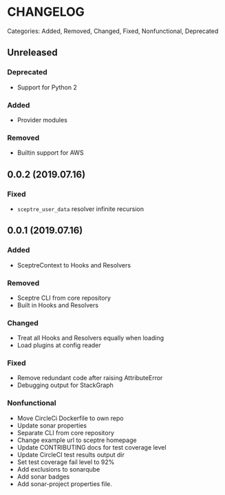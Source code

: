 # CHANGELOG

Categories: Added, Removed, Changed, Fixed, Nonfunctional, Deprecated

## Unreleased

### Deprecated

- Support for Python 2

### Added

- Provider modules

### Removed

- Builtin support for AWS

## 0.0.2 (2019.07.16)

### Fixed

- `sceptre_user_data` resolver infinite recursion

## 0.0.1 (2019.07.16)

### Added

- SceptreContext to Hooks and Resolvers

### Removed

- Sceptre CLI from core repository
- Built in Hooks and Resolvers

### Changed

- Treat all Hooks and Resolvers equally when loading
- Load plugins at config reader

### Fixed

- Remove redundant code after raising AttributeError
- Debugging output for StackGraph

### Nonfunctional

- Move CircleCi Dockerfile to own repo
- Update sonar properties
- Separate CLI from core repository
- Change example url to sceptre homepage
- Update CONTRIBUTING docs for test coverage level
- Update CircleCI test results output dir
- Set test coverage fail level to 92%
- Add exclusions to sonarqube
- Add sonar badges
- Add sonar-project properties file.
